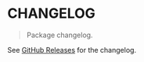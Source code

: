 # CHANGELOG

> Package changelog.

See [GitHub Releases](https://github.com/stdlib-js/stats-base-dists-geometric-mode/releases) for the changelog.